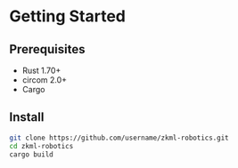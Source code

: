 # Getting Started

## Prerequisites
- Rust 1.70+
- circom 2.0+
- Cargo

## Install
```bash
git clone https://github.com/username/zkml-robotics.git
cd zkml-robotics
cargo build
